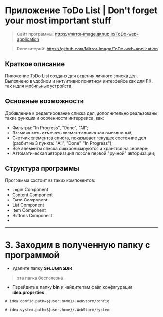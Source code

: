 Приложение ToDo List | Don't forget your most important stuff
==============================================================

> Сайт программы:
https://mirror-image.github.io/ToDo-web-application

> Репозиторий:
https://github.com/Mirror-Image/ToDo-web-application

Краткое описание
----------------------
Пиложение ToDo List создано для ведения личного списка дел. Выполнено в удобном и 
интуитивно понятном интерфейсе как для ПК, так и для мобильных устройств.

Основные возможности
----------------------
Добавление и редактирование списка дел, дополнительно реальзованы такие функции и 
особенности интерфейса, как: 
* Фильтры: "In Progress", "Done", "All";
* Возможность отмечать элемент списка как выполненый;
* Счетчик элементов списка, показывает текущее состояние дел (разбит на 3 пункта:
  "All", "Done", "In Progress");
* Все элементы списка синхронизируются и хранятся на сервере;
* Автоматическая авторизация псосле первой "ручной" авторизации;

Структура программы
----------------------
Программа состоит из таких компонентов:
* Login Component
* Content Component
* Form Component
* List Component
* Item Component
* Buttons Component
* 
----------------------------------------------------------------------------------


# 3. Заходим в полученную папку с программой

* Удалите папку **$PLUGINSDIR**

> эта папка бесполезна

*  Перейдите в папку **bin** и найдите там файл конфигурации **idea.properties**

```
# idea.config.path=${user.home}/.WebStorm/config

# idea.system.path=${user.home}/.WebStorm/system
```